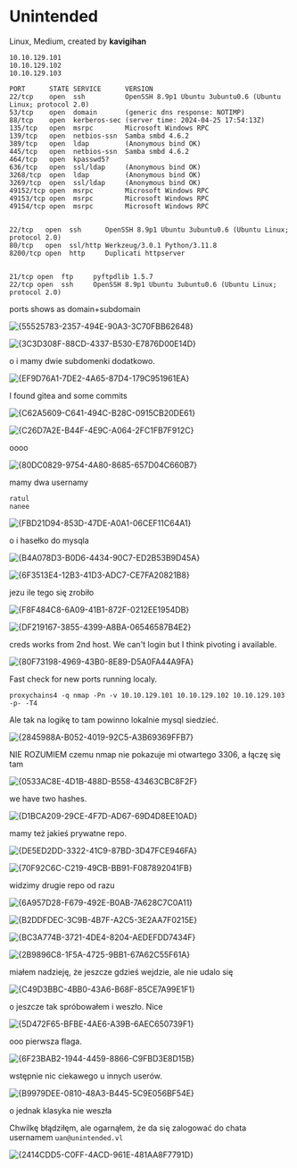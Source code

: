 # Unintended 
Linux, Medium, created by **kavigihan**

```
10.10.129.101
10.10.129.102
10.10.129.103
```

```
PORT      STATE SERVICE      VERSION
22/tcp    open  ssh          OpenSSH 8.9p1 Ubuntu 3ubuntu0.6 (Ubuntu Linux; protocol 2.0)
53/tcp    open  domain       (generic dns response: NOTIMP)
88/tcp    open  kerberos-sec (server time: 2024-04-25 17:54:13Z)
135/tcp   open  msrpc        Microsoft Windows RPC
139/tcp   open  netbios-ssn  Samba smbd 4.6.2
389/tcp   open  ldap         (Anonymous bind OK)
445/tcp   open  netbios-ssn  Samba smbd 4.6.2
464/tcp   open  kpasswd5?
636/tcp   open  ssl/ldap     (Anonymous bind OK)
3268/tcp  open  ldap         (Anonymous bind OK)
3269/tcp  open  ssl/ldap     (Anonymous bind OK)
49152/tcp open  msrpc        Microsoft Windows RPC
49153/tcp open  msrpc        Microsoft Windows RPC
49154/tcp open  msrpc        Microsoft Windows RPC


22/tcp   open  ssh      OpenSSH 8.9p1 Ubuntu 3ubuntu0.6 (Ubuntu Linux; protocol 2.0)
80/tcp   open  ssl/http Werkzeug/3.0.1 Python/3.11.8
8200/tcp open  http     Duplicati httpserver


21/tcp open  ftp     pyftpdlib 1.5.7
22/tcp open  ssh     OpenSSH 8.9p1 Ubuntu 3ubuntu0.6 (Ubuntu Linux; protocol 2.0)
```

ports shows as domain+subdomain

![{55525783-2357-494E-90A3-3C70FBB62648}](https://github.com/user-attachments/assets/a417773e-69aa-45e6-956b-1c4607ebe43a)

![{3C3D308F-88CD-4337-B530-E7876D00E14D}](https://github.com/user-attachments/assets/6374a3fe-bd60-41ce-999f-4a9ba6fb3dca)

o i mamy dwie subdomenki dodatkowo.

![{EF9D76A1-7DE2-4A65-87D4-179C951961EA}](https://github.com/user-attachments/assets/3406ef65-7d74-477e-8752-418e90541770)

I found gitea and some commits

![{C62A5609-C641-494C-B28C-0915CB20DE61}](https://github.com/user-attachments/assets/5e0151c7-710e-4a2b-b568-a77e73546f96)

![{C26D7A2E-B44F-4E9C-A064-2FC1FB7F912C}](https://github.com/user-attachments/assets/41e1dd48-33cf-4ec9-881a-4f1a8b4c7c54)

oooo

![{80DC0829-9754-4A80-8685-657D04C660B7}](https://github.com/user-attachments/assets/8a53d6de-9aed-4b0d-acfc-01f5aa365eca)

mamy dwa usernamy
```
ratul
nanee
```

![{FBD21D94-853D-47DE-A0A1-06CEF11C64A1}](https://github.com/user-attachments/assets/b922d524-471b-46a3-a9a7-7a686b88fad0)

o i hasełko do mysqla

![{B4A078D3-B0D6-4434-90C7-ED2B53B9D45A}](https://github.com/user-attachments/assets/d86c434b-7d2d-4aa0-8fc0-bd380f7a66ec)

![{6F3513E4-12B3-41D3-ADC7-CE7FA20821B8}](https://github.com/user-attachments/assets/a223974a-4e7e-40cc-b69a-1190ba00b99f)

jezu ile tego się zrobiło

![{F8F484C8-6A09-41B1-872F-0212EE1954DB}](https://github.com/user-attachments/assets/cfdf0367-52c2-4d45-a82a-79c56b65685e)

![{DF219167-3855-4399-A8BA-06546587B4E2}](https://github.com/user-attachments/assets/4fb9c733-d3fb-48b0-a6ce-1c364d4a371e)

creds works from 2nd host. We can't login but I think pivoting i available.

![{80F73198-4969-43B0-8E89-D5A0FA44A9FA}](https://github.com/user-attachments/assets/6aa70951-66c8-47bb-ade7-9af3d318ce6c)

Fast check for new ports running localy.
```
proxychains4 -q nmap -Pn -v 10.10.129.101 10.10.129.102 10.10.129.103 -p- -T4
```
Ale tak na logikę to tam powinno lokalnie mysql siedzieć.

![{2845988A-B052-4019-92C5-A3B69369FFB7}](https://github.com/user-attachments/assets/854c384d-c0b9-4f56-8c88-cb929cc6ce23)

NIE ROZUMIEM czemu nmap nie pokazuje mi otwartego 3306, a łączę się tam

![{0533AC8E-4D1B-488D-B558-43463CBC8F2F}](https://github.com/user-attachments/assets/917b3fe1-c7ef-4481-b872-2876d61028a7)

we have two hashes.

![{D1BCA209-29CE-4F7D-AD67-69D4D8EE10AD}](https://github.com/user-attachments/assets/d7c7ad14-8bcb-44f4-b65f-9a2c27ce2afb)

mamy też jakieś prywatne repo.


![{DE5ED2DD-3322-41C9-87BD-3D47FCE946FA}](https://github.com/user-attachments/assets/e9d2a637-b25f-4a52-adf6-6fdfd2ea8d92)

![{70F92C6C-C219-49CB-BB91-F087892041FB}](https://github.com/user-attachments/assets/e13b978a-9567-47be-9424-4b8393ceb69c)


widzimy drugie repo od razu

![{6A957D28-F679-492E-B0AB-7A628C7C0A11}](https://github.com/user-attachments/assets/8bfbb572-f568-4172-a16c-5db08a2e145f)

![{B2DDFDEC-3C9B-4B7F-A2C5-3E2AA7F0215E}](https://github.com/user-attachments/assets/6edbbfb8-6667-413b-b8b7-dfb002807eb5)

![{BC3A774B-3721-4DE4-8204-AEDEFDD7434F}](https://github.com/user-attachments/assets/5aeae477-7fc4-4b0b-9604-e65d83c0c447)


![{2B9896C8-1F5A-4725-9BB1-67A62C55F61A}](https://github.com/user-attachments/assets/91e2e4b9-ae72-4a40-9fbf-825e4d7702bf)

miałem nadzieję, że jeszcze gdzieś wejdzie, ale nie udalo się

![{C49D3BBC-4BB0-43A6-B68F-85CE7A99E1F1}](https://github.com/user-attachments/assets/b2508eca-e25a-4ce8-9253-26497e65f725)

o jeszcze tak spróbowałem i weszło. Nice

![{5D472F65-BFBE-4AE6-A39B-6AEC650739F1}](https://github.com/user-attachments/assets/eaeea655-9256-4356-a622-80e7c28b0873)

ooo pierwsza flaga.

![{6F23BAB2-1944-4459-8866-C9FBD3E8D15B}](https://github.com/user-attachments/assets/42283634-28fd-40df-880d-d4ad36cd4e2f)

wstępnie nic ciekawego u innych userów.

![{B9979DEE-0810-48A3-B445-5C9E056BF54E}](https://github.com/user-attachments/assets/04445f92-6eb2-4981-acdf-d5cb4dcc6895)

o jednak klasyka nie weszła

Chwilkę błądziłęm, ale ogarnąłem, że da się zalogować do chata usernamem `uan@unintended.vl`

![{2414CDD5-C0FF-4ACD-961E-481AA8F7791D}](https://github.com/user-attachments/assets/a9fe4e12-554b-44b7-bf08-24d2ed28e636)
